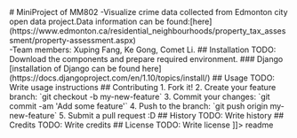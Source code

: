 <snippet>
  <content>
# MiniProject of MM802
-Visualize crime data collected from Edmonton city open data project.Data information can be found:[here](https://www.edmonton.ca/residential_neighbourhoods/property_tax_assessment/property-assessment.aspx)<br />
-Team members: Xuping Fang, Ke Gong, Comet Li.
## Installation
TODO: Download the components and prepare required environment.
### Django
[installation of Django can be found here](https://docs.djangoproject.com/en/1.10/topics/install/)
## Usage
TODO: Write usage instructions
## Contributing
1. Fork it!
2. Create your feature branch: `git checkout -b my-new-feature`
3. Commit your changes: `git commit -am 'Add some feature'`
4. Push to the branch: `git push origin my-new-feature`
5. Submit a pull request :D
## History
TODO: Write history
## Credits
TODO: Write credits
## License
TODO: Write license
]]></content>
  <tabTrigger>readme</tabTrigger>
</snippet>
